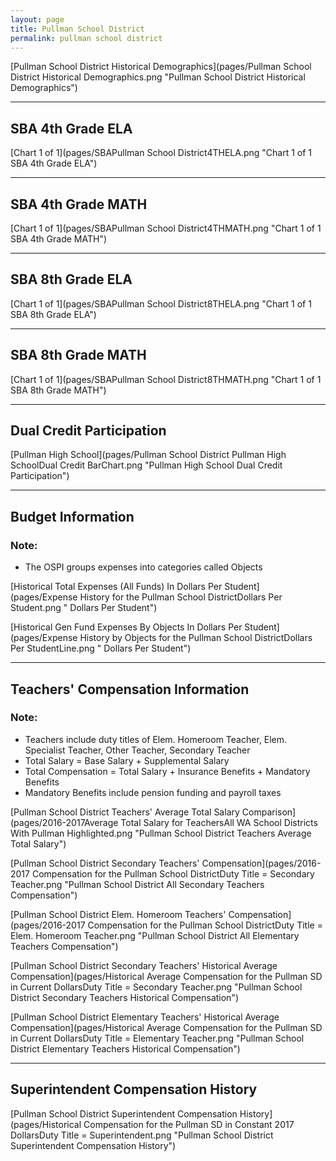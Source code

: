 ```yaml
---
layout: page
title: Pullman School District
permalink: pullman school district
---
```



[Pullman School District Historical Demographics](pages/Pullman School District Historical Demographics.png "Pullman School District Historical Demographics")

___

## SBA 4th Grade ELA

[Chart 1 of 1](pages/SBAPullman School District4THELA.png "Chart 1 of 1 SBA 4th Grade ELA")


___

## SBA 4th Grade MATH

[Chart 1 of 1](pages/SBAPullman School District4THMATH.png "Chart 1 of 1 SBA 4th Grade MATH")


___

## SBA 8th Grade ELA

[Chart 1 of 1](pages/SBAPullman School District8THELA.png "Chart 1 of 1 SBA 8th Grade ELA")


___

## SBA 8th Grade MATH

[Chart 1 of 1](pages/SBAPullman School District8THMATH.png "Chart 1 of 1 SBA 8th Grade MATH")


___

## Dual Credit Participation

[Pullman High School](pages/Pullman School District Pullman High SchoolDual Credit BarChart.png "Pullman High School Dual Credit Participation")


___

## Budget Information
### Note:
- The OSPI groups expenses into categories called Objects

[Historical Total Expenses (All Funds) In Dollars Per Student](pages/Expense History for the Pullman School DistrictDollars Per Student.png " Dollars Per Student")

[Historical Gen Fund Expenses By Objects In Dollars Per Student](pages/Expense History by Objects for the Pullman School DistrictDollars Per StudentLine.png " Dollars Per Student")


___

## Teachers' Compensation Information
### Note:
- Teachers include duty titles of Elem. Homeroom Teacher, Elem. Specialist Teacher, Other Teacher, Secondary Teacher
- Total Salary = Base Salary + Supplemental Salary
- Total Compensation = Total Salary + Insurance Benefits + Mandatory Benefits
- Mandatory Benefits include pension funding and payroll taxes

[Pullman School District Teachers' Average Total Salary Comparison](pages/2016-2017Average Total Salary for TeachersAll WA School Districts With Pullman Highlighted.png "Pullman School District Teachers Average Total Salary")

[Pullman School District Secondary Teachers' Compensation](pages/2016-2017 Compensation for the Pullman School DistrictDuty Title = Secondary Teacher.png "Pullman School District All Secondary Teachers Compensation")

[Pullman School District Elem. Homeroom Teachers' Compensation](pages/2016-2017 Compensation for the Pullman School DistrictDuty Title = Elem. Homeroom Teacher.png "Pullman School District All Elementary Teachers Compensation")

[Pullman School District Secondary Teachers' Historical Average Compensation](pages/Historical Average Compensation for the Pullman SD in Current DollarsDuty Title = Secondary Teacher.png "Pullman School District Secondary Teachers Historical Compensation")

[Pullman School District Elementary Teachers' Historical Average Compensation](pages/Historical Average Compensation for the Pullman SD in Current DollarsDuty Title = Elementary Teacher.png "Pullman School District Elementary Teachers Historical Compensation")


___

## Superintendent Compensation History

[Pullman School District Superintendent Compensation History](pages/Historical Compensation for the Pullman SD in Constant 2017 DollarsDuty Title = Superintendent.png "Pullman School District Superintendent Compensation History")

